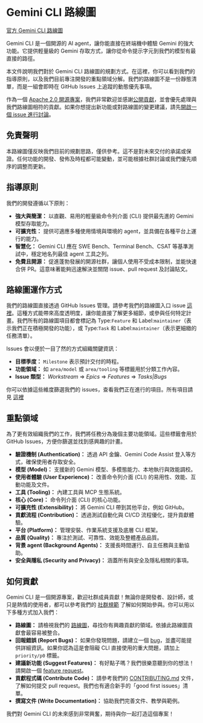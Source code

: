 # Gemini CLI 路線圖

[官方 Gemini CLI 路線圖](https://github.com/orgs/google-gemini/projects/11/)

Gemini CLI 是一個開源的 AI agent，讓你能直接在終端機中體驗 Gemini 的強大功能。它提供輕量級的 Gemini 存取方式，讓你從命令提示字元到我們的模型有最直接的路徑。

本文件說明我們對於 Gemini CLI 路線圖的規劃方式。在這裡，你可以看到我們的指導原則，以及我們目前專注開發的重點領域分解。我們的路線圖不是一份靜態清單，而是一組會即時在 GitHub Issues 上追蹤的動態優先事項。

作為一個 [Apache 2.0 開源專案](https://github.com/google-gemini/gemini-cli?tab=Apache-2.0-1-ov-file#readme)，我們非常歡迎並感謝[公開貢獻](https://github.com/google-gemini/gemini-cli/blob/main/CONTRIBUTING.md)，並會優先處理與我們路線圖相符的貢獻。如果你想提出新功能或對路線圖的變更建議，請先[開啟一個 issue 進行討論](https://github.com/google-gemini/gemini-cli/issues/new/choose)。

## 免責聲明

本路線圖僅反映我們目前的規劃思路，僅供參考。這不是對未來交付的承諾或保證。任何功能的開發、發佈及時程都可能變動，並可能根據社群討論或我們優先順序的調整而更新。

## 指導原則

我們的開發遵循以下原則：

- **強大與簡潔：** 以直觀、易用的輕量級命令列介面 (CLI) 提供最先進的 Gemini 模型存取能力。
- **可擴充性：** 提供可適應多種使用情境與環境的 agent，並具備在各種平台上運行的能力。
- **智慧化：** Gemini CLI 應在 SWE Bench、Terminal Bench、CSAT 等基準測試中，穩定地名列最佳 agent 工具之列。
- **免費且開源：** 促進蓬勃發展的開源社群，讓個人使用不受成本限制，並能快速合併 PR。這意味著能夠迅速解決並關閉 issue、pull request 及討論貼文。

## 路線圖運作方式

我們的路線圖直接透過 GitHub Issues 管理。請參考我們的路線圖入口 issue [這裡](https://github.com/google-gemini/gemini-cli/issues/4191)。這種方式能帶來高度透明度，讓你能直接了解更多細節，或參與任何特定計畫。我們所有的路線圖項目都會標記為 Type:`Feature` 和 Label:`maintainer`（表示我們正在積極開發的功能），或 Type:`Task` 和 Label:`maintainer`（表示更細緻的任務清單）。

Issues 會以便於一目了然的方式組織關鍵資訊：

- **目標季度：** `Milestone` 表示預計交付的時程。
- **功能領域：** 如 `area/model` 或 `area/tooling` 等標籤用於分類工作內容。
- **Issue 類型：** _Workstream_ => _Epics_ => _Features_ => _Tasks|Bugs_

你可以依據這些維度篩選我們的 issues，查看我們正在進行的項目。所有項目請見 [這裡](https://github.com/orgs/google-gemini/projects/11/views/19)

## 重點領域

為了更有效組織我們的工作，我們將任務分為幾個主要功能領域。這些標籤會用於 GitHub Issues，方便你篩選並找到感興趣的計畫。

- **驗證機制 (Authentication)：** 透過 API 金鑰、Gemini Code Assist 登入等方式，確保使用者存取安全。
- **模型 (Model)：** 支援新的 Gemini 模型、多模態能力、本地執行與效能調校。
- **使用者體驗 (User Experience)：** 改善命令列介面 (CLI) 的易用性、效能、互動功能及文件。
- **工具 (Tooling)：** 內建工具與 MCP 生態系統。
- **核心 (Core)：** 命令列介面 (CLI) 的核心功能。
- **可擴充性 (Extensibility)：** 將 Gemini CLI 帶到其他平台，例如 GitHub。
- **貢獻流程 (Contribution)：** 透過測試自動化與 CI/CD 流程優化，提升貢獻體驗。
- **平台 (Platform)：** 管理安裝、作業系統支援及底層 CLI 框架。
- **品質 (Quality)：** 專注於測試、可靠性、效能及整體產品品質。
- **背景 agent (Background Agents)：** 支援長時間運行、自主任務與主動協助。
- **安全與隱私 (Security and Privacy)：** 涵蓋所有與安全及隱私相關的事項。

## 如何貢獻

Gemini CLI 是一個開源專案，歡迎社群成員貢獻！無論你是開發者、設計師，或只是熱情的使用者，都可以參考我們的 [社群規範](https://github.com/google-gemini/gemini-cli/blob/main/CONTRIBUTING.md) 了解如何開始參與。你可以用以下多種方式加入我們：

- **路線圖：** 請檢視我們的 [路線圖](https://github.com/google-gemini/gemini-cli/issues/4191)，尋找你有興趣貢獻的領域。依據此路線圖貢獻會最容易被整合。
- **回報錯誤 (Report Bugs)：** 如果你發現問題，請建立一個 [bug](https://github.com/google-gemini/gemini-cli/issues/new?template=bug_report.yml)，並盡可能提供詳細資訊。如果你認為這是會阻礙 CLI 直接使用的重大問題，請加上 `priority/p0` 標籤。
- **建議新功能 (Suggest Features)：** 有好點子嗎？我們很樂意聽到你的想法！請開啟一個 [feature request](https://github.com/google-gemini/gemini-cli/issues/new?template=feature_request.yml)。
- **貢獻程式碼 (Contribute Code)：** 請參考我們的 [CONTRIBUTING.md](https://github.com/google-gemini/gemini-cli/blob/main/CONTRIBUTING.md) 文件，了解如何提交 pull request。我們也有適合新手的「good first issues」清單。
- **撰寫文件 (Write Documentation)：** 協助我們完善文件、教學與範例。

我們對 Gemini CLI 的未來感到非常興奮，期待與你一起打造這個專案！
